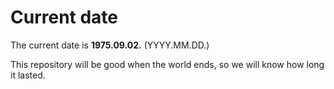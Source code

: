 # Current date

The current date is **1975.09.02.** (YYYY.MM.DD.)

This repository will be good when the world ends, so we will know how long it lasted.